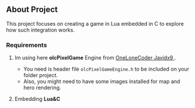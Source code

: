 ## About Project
This project focuses on creating a game in Lua embedded in C to explore how such integration works.

### Requirements
1. Im using here **olcPixelGame** Engine from [ OneLoneCoder Javidx9 ](https://github.com/OneLoneCoder/olcPixelGameEngine).
    - You need is header file  ``olcPixelGameEngine.h`` to be included on your folder project.
    - Also, you might need to have some images installed for map and hero rendering.

2. Embedding  **Lua&C**
